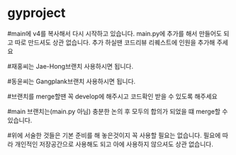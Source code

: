 # gyproject
#main에 v4를 복사해서 다시 시작하고 있습니다. main.py에 추가를 해서 만들어도 되고 따로 만드셔도 상관 없습니다. 추가 하실땐 코드리뷰 리퀘스트에 인원을 추가해 주세요

#재홍씨는 Jae-Hong브랜치 사용하시면 됩니다.

#동윤씨는 Gangplank브랜치 사용하시면 됩니다.

#브랜치를 merge할땐 꼭 develop에 해주시고 코드확인 받을 수 있도록 해주세요

#main 브랜치는(main.py 아님) 충분한 논의 후 모두의 합의가 되었을 떄  merge할 수 있습니다.

#위에 서술한 것들은 기본 준비를 해 놓은것이지 꼭 사용할 필요는 없습니다. 필요에 따라 개인적인 저장공간으로 사용해도 되고 아에 사용하지 않으셔도 상관 없습니다. 